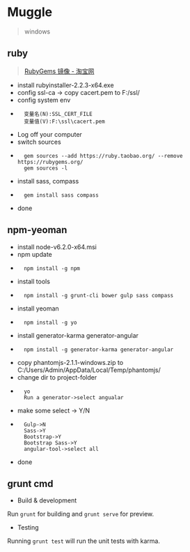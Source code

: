 Muggle
=================
> windows

ruby
-----------------
>[RubyGems 镜像 - 淘宝网](https://ruby.taobao.org/ "RubyGems 镜像 - 淘宝网")

* install rubyinstaller-2.2.3-x64.exe
* config ssl-ca -> copy cacert.pem to F:/ssl/
* config system env
* 
		变量名(N):SSL_CERT_FILE
		变量值(V):F:\ssl\cacert.pem
* Log off your computer
* switch sources
* 
		gem sources --add https://ruby.taobao.org/ --remove https://rubygems.org/
		gem sources -l
* install sass, compass
* 
		gem install sass compass
* done

npm-yeoman
-----------------
* install node-v6.2.0-x64.msi
* npm update
* 
		npm install -g npm
* install tools
* 
		npm install -g grunt-cli bower gulp sass compass
* install yeoman
* 
		npm install -g yo
* install generator-karma generator-angular
* 
		npm install -g generator-karma generator-angular
* copy phantomjs-2.1.1-windows.zip to C:/Users/Admin/AppData/Local/Temp/phantomjs/
* change dir to project-folder
* 
		yo
		Run a generator->select angualar
* make some select -> Y/N
* 
		Gulp->N
		Sass->Y
		Bootstrap->Y
		Bootstrap Sass->Y
		angular-tool->select all
* done

grunt cmd
-----------------
* Build & development

Run `grunt` for building and `grunt serve` for preview.

* Testing

Running `grunt test` will run the unit tests with karma.
